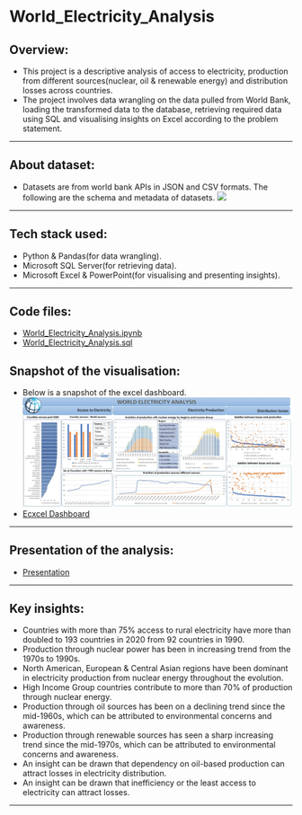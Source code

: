 # World_Electricity_Analysis

## Overview:
-  This project is a descriptive analysis of access to electricity, production from different sources(nuclear, oil & renewable energy) and distribution losses across countries.
- The project involves data wrangling on the data pulled from World Bank, loading the transformed data to the database, retrieving required data using SQL and visualising insights on Excel according to the problem statement. 
---
## About dataset:
- Datasets are from world bank APIs in JSON and CSV formats. The following are the schema and metadata of datasets.
![](https://user-images.githubusercontent.com/117927046/204805261-4431e861-bd4e-40e4-b783-e37028c6935e.jpg)

---
## Tech stack used:
- Python & Pandas(for data wrangling).
- Microsoft SQL Server(for retrieving data).
- Microsoft Excel & PowerPoint(for visualising and presenting insights).
---
## Code files:
- [World_Electricity_Analysis.ipynb](https://github.com/anoop1920/World_Electricity_Analysis/blob/master/Code/Anoop%20Python%20project.ipynb)
- [World_Electricity_Analysis.sql](https://github.com/anoop1920/World_Electricity_Analysis/blob/master/Code/World_Electricity_Analysis%20(SQL).sql)

## Snapshot of the visualisation:
- Below is a snapshot of the excel dashboard.
![](https://github.com/anoop1920/World_Electricity_Analysis/blob/master/Visualization/Excel_Dashboard_Snapshot.jpg)
- [Ecxcel Dashboard](https://github.com/anoop1920/World_Electricity_Analysis/blob/master/Visualization/World_Electricity_Excel_Dashboard.xlsx)
---
## Presentation of the analysis:
- [Presentation](https://github.com/anoop1920/World_Electricity_Analysis/blob/master/Visualization/World_Electricity_Analysis.ppt.pptx)
---
## Key insights:
- Countries with more than 75% access to rural electricity have more than doubled to 193 countries in 2020 from 92 countries in 1990.
- Production through nuclear power has been in increasing trend from the 1970s to 1990s.
- North American, European & Central Asian regions have been dominant in electricity production from nuclear energy throughout the evolution.
- High Income Group countries contribute to more than 70% of production through nuclear energy.
- Production through oil sources has been on a declining trend since the mid-1960s, which can be attributed to environmental concerns and awareness.
- Production through renewable sources has seen a sharp increasing trend since the mid-1970s, which can be attributed to environmental concerns and awareness.
- An insight can be drawn that dependency on oil-based production can attract losses in electricity distribution.
- An insight can be drawn that inefficiency or the least access to electricity can attract losses.
---
